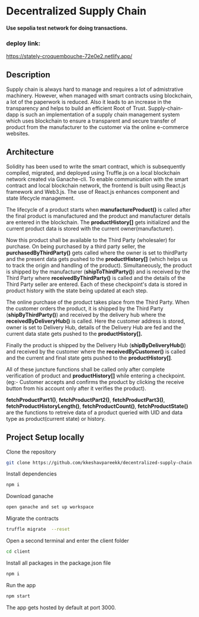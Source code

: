 <h1>
  <br>  
  Decentralized Supply Chain
  <br>
</h1>

#### Use sepolia test network for doing transactions.

### deploy link:

https://stately-croquembouche-72e0e2.netlify.app/

## Description

Supply chain is always hard to manage and requires a lot of admistrative machinery. However, when managed with smart contracts using blockchain, a lot of the paperwork is reduced.
Also it leads to an increase in the transparency and helps to build an efficient Root of Trust. Supply-chain-dapp is such an implementation of a supply chain management system which uses blockchain to ensure a transparent and secure transfer of product from the manufacturer to the customer via the online e-commerce websites.

## Architecture

Solidity has been used to write the smart contract, which is subsequently compiled, migrated, and deployed using Truffle.js on a local blockchain network created via Ganache-cli. To enable communication with the smart contract and local blockchain network, the frontend is built using React.js framework and Web3.js. The use of React.js enhances component and state lifecycle management.

<p>
  The lifecycle of a product starts when <strong>manufactureProduct()</strong> is called after the final product is manufactured and the product and manufacturer details are entered in the blockchain. The <strong>productHistory[]</strong> gets initialized and the current product data is stored with the current owner(manufacturer).
</p>
<p>
  Now this product shall be available to the Third Party (wholesaler) for purchase. On being purchased by a third party seller, the <strong>purchasedByThirdParty()</strong> gets called where the owner is set to thirdParty and the present data gets pushed to the <strong>productHistory[]</strong> (which helps us to track the origin and handling of the product). Simultaneously, the product is shipped by the manufacturer (<strong>shipToThirdParty()</strong>) and is received by the Third Party where <strong>receivedByThirdParty()</strong> is called and the details of the Third Party seller are entered. Each of these checkpoint's data is stored in product history with the state being updated at each step. 
</p>
<p>
  The online purchase of the product takes place from the Third Party. When the customer orders the product, it is shipped by the Third Party (<strong>shipByThirdParty()</strong>) and received by the delivery hub where the <strong>receivedByDeliveryHub()</strong> is called. Here the customer address is stored, owner is set to Delivery Hub, details of the Delivery Hub are fed and the current data state gets pushed to the <strong>productHistory[].</strong>
</p>
<p>
  Finally the product is shipped by the Delivery Hub (<strong>shipByDeliveryHub()</strong>) and received by the customer where the <strong>receivedByCustomer()</strong> is called and the current and final state gets pushed to the <strong>productHistory[]</strong>.
</p>
<p>
  All of these juncture functions shall be called only after complete verification of product and <strong>productHistory[]</strong> while entering a checkpoint. (eg:- Customer accepts and confirms the product by clicking the receive button from his account only after it verifies the product). 
</p>
<p>
  <strong>fetchProductPart1()</strong>, <strong>fetchProductPart2()</strong>, <strong>fetchProductPart3()</strong>, <strong>fetchProductHistoryLength()</strong>, <strong>fetchProductCount()</strong>, <strong>fetchProductState()</strong> are the functions to retreive data of a product queried with UID and data type as product(current state) or history.
</p>

## Project Setup locally

Clone the repository

```Bash
git clone https://github.com/kkeshavpareekk/decentralized-supply-chain.git && cd decentralized-supply-chain
```

Install dependencies

```Bash
npm i
```

Download ganache

```Bash
open ganache and set up workspace
```

Migrate the contracts

```Bash
truffle migrate  --reset
```

Open a second terminal and enter the client folder

```Bash
cd client
```

Install all packages in the package.json file

```Bash
npm i
```

Run the app

```Bash
npm start
```

The app gets hosted by default at port 3000.
